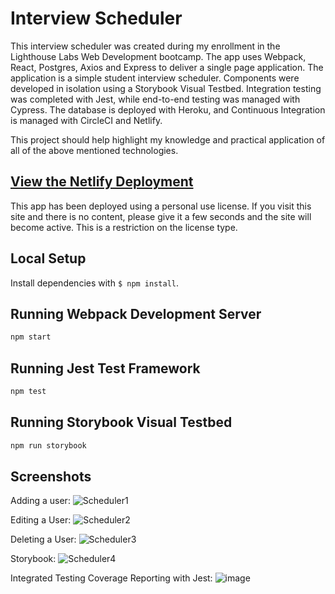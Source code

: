 # Interview Scheduler

This interview scheduler was created during my enrollment in the Lighthouse Labs Web Development bootcamp. The app uses Webpack, React, Postgres, Axios and Express to deliver a single page application. The application is a simple student interview scheduler. Components were developed in isolation using a Storybook Visual Testbed. Integration testing was completed with Jest, while end-to-end testing was managed with Cypress. The database is deployed with Heroku, and Continuous Integration is managed with CircleCI and Netlify. 

This project should help highlight my knowledge and practical application of all of the above mentioned technologies. 


## [View the Netlify Deployment](https://60a5e848c8844c0008bae4aa--trusting-hypatia-12fe01.netlify.app/)
This app has been deployed using a personal use license. If you visit this site and there is no content, please give it a few seconds and the site will become active. This is a restriction on the license type.

## Local Setup

Install dependencies with `$ npm install`.

## Running Webpack Development Server

```sh
npm start
```

## Running Jest Test Framework

```sh
npm test
```

## Running Storybook Visual Testbed

```sh
npm run storybook
```
## Screenshots

Adding a user:
![Scheduler1](https://user-images.githubusercontent.com/8649801/118921614-b6e6a800-b8f5-11eb-984b-03b43e80180d.gif)

Editing a User:
![Scheduler2](https://user-images.githubusercontent.com/8649801/118921622-b9490200-b8f5-11eb-9e12-9ca8b781a53a.gif)

Deleting a User:
![Scheduler3](https://user-images.githubusercontent.com/8649801/118921629-bbab5c00-b8f5-11eb-88e3-001e72f32604.gif)

Storybook:
![Scheduler4](https://user-images.githubusercontent.com/8649801/118924503-69206e80-b8fa-11eb-8d7f-84e625e4a582.gif)

Integrated Testing Coverage Reporting with Jest:
![image](https://user-images.githubusercontent.com/8649801/118924551-7dfd0200-b8fa-11eb-8ba3-a3b400258c09.png)
